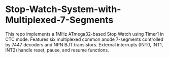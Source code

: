 # Stop-Watch-System-with-Multiplexed-7-Segments
This repo implements a 1MHz ATmega32-based Stop Watch using Timer1 in CTC mode. Features six multiplexed common anode 7-segments controlled by 7447 decoders and NPN BJT transistors. External interrupts (INT0, INT1, INT2) handle reset, pause, and resume functions.
